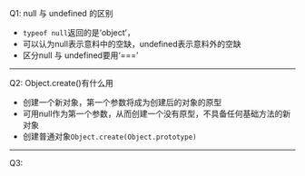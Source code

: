 Q1: null 与 undefined 的区别

- `typeof null`返回的是‘object’，
- 可以认为null表示意料中的空缺，undefined表示意料外的空缺
- 区分null 与 undefined要用‘===’

***
Q2:  Object.create()有什么用

- 创建一个新对象，第一个参数将成为创建后的对象的原型
- 可用null作为第一个参数，从而创建一个没有原型，不具备任何基础方法的新对象
- 创建普通对象`Object.create(Object.prototype)`

***
Q3:
